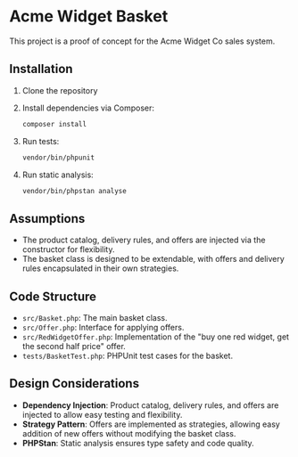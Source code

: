 # Acme Widget Basket

This project is a proof of concept for the Acme Widget Co sales system.

## Installation

1. Clone the repository
2. Install dependencies via Composer:

    ```bash
    composer install
    ```

3. Run tests:

    ```bash
    vendor/bin/phpunit
    ```

4. Run static analysis:

    ```bash
    vendor/bin/phpstan analyse
    ```

## Assumptions

- The product catalog, delivery rules, and offers are injected via the constructor for flexibility.
- The basket class is designed to be extendable, with offers and delivery rules encapsulated in their own strategies.

## Code Structure

- `src/Basket.php`: The main basket class.
- `src/Offer.php`: Interface for applying offers.
- `src/RedWidgetOffer.php`: Implementation of the "buy one red widget, get the second half price" offer.
- `tests/BasketTest.php`: PHPUnit test cases for the basket.

## Design Considerations

- **Dependency Injection**: Product catalog, delivery rules, and offers are injected to allow easy testing and flexibility.
- **Strategy Pattern**: Offers are implemented as strategies, allowing easy addition of new offers without modifying the basket class.
- **PHPStan**: Static analysis ensures type safety and code quality.
